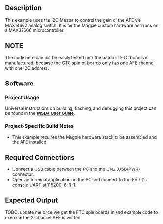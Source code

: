 ## Description

This example uses the I2C Master to control the gain of the AFE via MAX14662 analog switch. It is for the Magpie custom hardware and runs on a MAX32666 microcontroller.

## NOTE
The code here can not be easily tested until the batch of FTC boards is manufactured, because the GTC spin of boards only has one AFE channel with one I2C address.

## Software

### Project Usage

Universal instructions on building, flashing, and debugging this project can be found in the **[MSDK User Guide](https://analogdevicesinc.github.io/msdk/USERGUIDE/)**.

### Project-Specific Build Notes
- This example requires the Magpie hardware stack to be assembled and the AFE installed.

## Required Connections

-   Connect a USB cable between the PC and the CN2 (USB/PWR) connector.
-   Open an terminal application on the PC and connect to the EV kit's console UART at 115200, 8-N-1..

## Expected Output

TODO: update me once we get the FTC spin boards in and example code to exercise the 2-channel AFE is written
